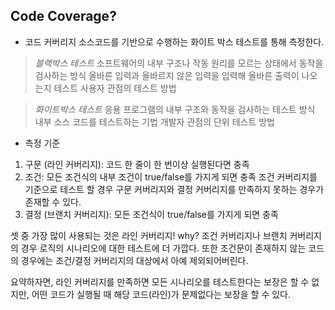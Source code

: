 ## Code Coverage?

* 코드 커버리지
  소스코드를 기반으로 수행하는 화이트 박스 테스트를 통해 측정한다.

> *블랙박스 테스트*
> 소프트웨어의 내부 구조나 작동 원리를 모르는 상태에서 동작을 검사하는 방식
> 올바른 입력과 올바르지 않은 입력을 입력해 올바른 출력이 나오는지 테스트
> 사용자 관점의 테스트 방법

> *화이트박스 테스트*
> 응용 프로그램의 내부 구조와 동작을 검사하는 테스트 방식
> 내부 소스 코드를 테스트하는 기법
> 개발자 관점의 단위 테스트 방법

* 측정 기준
1. 구문 (라인 커버리지): 코드 한 줄이 한 번이상 실행된다면 충족
2. 조건: 모든 조건식의 내부 조건이 true/false를 가지게 되면 충족
   조건 커버리지를 기준으로 테스트 할 경우 구문 커버리지와 결정 커버리지를 만족하지 못하는 경우가 존재할 수 있다.
3. 결정 (브랜치 커버리지): 모든 조건식이 true/false를 가지게 되면 충족

셋 중 가장 많이 사용되는 것은 라인 커버리지!
why? 조건 커버리지나 브랜치 커버리지의 경우 로직의 시나리오에 대한 테스트에 더 가깝다. 또한 조건문이 존재하지 않는 코드의 경우에는 조건/결정 커버리지의 대상에서 아예 제외되어버린다.

요약하자면, 라인 커버리지를 만족하면 모든 시나리오를 테스트한다는 보장은 할 수 없지만, 어떤 코드가 실행될 때 해당 코드(라인)가 문제없다는 보장을 할 수 있다.
